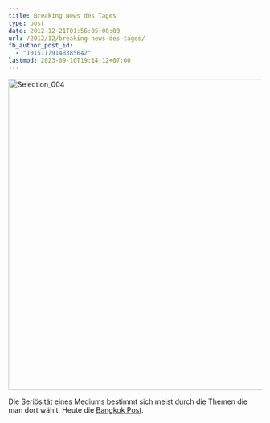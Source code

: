 ```yaml
---
title: Breaking News des Tages
type: post
date: 2012-12-21T01:56:05+00:00
url: /2012/12/breaking-news-des-tages/
fb_author_post_id:
  - "10151179148385642"
lastmod: 2023-09-10T19:14:12+07:00
---
```

<div class="media photo">
  <a href="https://samui-samui.de/weblog/2012/12/breaking-news-des-tages/selection_004#main" rel="attachment wp-att-2315"><img class="alignnone size-medium wp-image-2315" alt="Selection_004" src="//samui-samui.dehttps://assets.samui-samui.de/2012/12/Selection_004-640x284.png" width="620" /></a>
</div>

Die Seriösität eines Mediums bestimmt sich meist durch die Themen die man dort wählt. Heute die [Bangkok Post][1].

 [1]: http://www.bangkokpost.com/breakingnews/327269/hey-mayans-we-re-still-here
